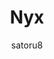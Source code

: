 ---
title: Nyx
author: satoru8
description_markdown: >-
  A simple yet complex theme.
github: https://github.com/satoru8/
download: https://github.com/satoru8/Nyx/blob/master/Nyx.theme.css
demo: https://cdn.rawgit.com/satoru8/Nyx/master/Nyx.theme.css
support: http://discord.gg/fjvwb95
style: dark
tags:
images:
  - name: Nyx Preview
    image: https://my.mixtape.moe/jmgpky.png
layout: product
---